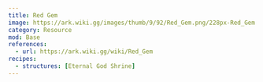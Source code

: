 ```yaml
---
title: Red Gem
image: https://ark.wiki.gg/images/thumb/9/92/Red_Gem.png/228px-Red_Gem.png
category: Resource
mod: Base
references:
  - url: https://ark.wiki.gg/wiki/Red_Gem
recipes:
  - structures: [Eternal God Shrine]
---
```


